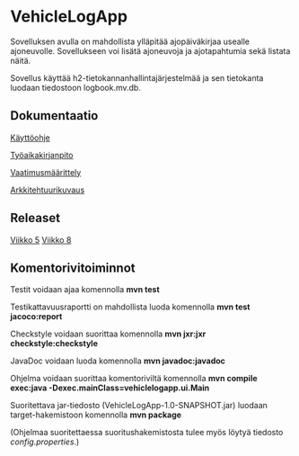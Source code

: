 # VehicleLogApp
Sovelluksen avulla on mahdollista ylläpitää ajopäiväkirjaa usealle ajoneuvolle. Sovellukseen voi lisätä ajoneuvoja ja ajotapahtumia sekä listata näitä.

Sovellus käyttää h2-tietokannanhallintajärjestelmää ja sen tietokanta luodaan tiedostoon logbook.mv.db.

## Dokumentaatio
[Käyttöohje](https://github.com/skoskipaa/ot-harjoitustyo/blob/master/dokumentointi/kayttoohje.md)

[Työaikakirjanpito](https://github.com/skoskipaa/ot-harjoitustyo/blob/master/dokumentointi/tyoaikakirjanpito.md)

[Vaatimusmäärittely](https://github.com/skoskipaa/ot-harjoitustyo/blob/master/dokumentointi/vaatimusmaarittely.md)

[Arkkitehtuurikuvaus](https://github.com/skoskipaa/ot-harjoitustyo/blob/master/dokumentointi/arkkitehtuuri.md)

## Releaset

[Viikko 5](https://github.com/skoskipaa/ot-harjoitustyo/releases/tag/viikko5)
[Viikko 8](https://github.com/skoskipaa/ot-harjoitustyo/releases/tag/viikko6)

## Komentorivitoiminnot

Testit voidaan ajaa komennolla
**mvn test**

Testikattavuusraportti on mahdollista luoda komennolla
**mvn test jacoco:report**

Checkstyle voidaan suorittaa komennolla
**mvn jxr:jxr checkstyle:checkstyle**

JavaDoc voidaan luoda komennolla **mvn javadoc:javadoc**

Ohjelma voidaan suorittaa komentoriviltä komennolla
**mvn compile exec:java -Dexec.mainClass=vehiclelogapp.ui.Main**

Suoritettava jar-tiedosto (VehicleLogApp-1.0-SNAPSHOT.jar) luodaan target-hakemistoon komennolla
**mvn package**

(Ohjelmaa suoritettaessa suoritushakemistosta tulee myös löytyä tiedosto *config.properties*.)

